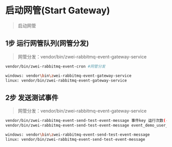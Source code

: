 启动网管(Start Gateway)
=========================
> 启动网管


1步 运行网管队列(网管分发)
-------------------------
> 网管分发：vendor/bin/zwei-rabbitmq-event-gateway-service

```sh
vendor/bin/zwei-rabbitmq-event-cron #网管分发

windows: vendor\bin\zwei-rabbitmq-event-gateway-service
linux: vendor/bin/zwei-rabbitmq-event-gateway-service
```


2步 发送测试事件
-------------------------
> 网管分发：vendor/bin/zwei-rabbitmq-event-gateway-service

```sh
vendor/bin/zwei-rabbitmq-event-send-test-event-message 事件key 运行次数(-1: 一直运行) 间隔时间(默认1秒)
vendor/bin/zwei-rabbitmq-event-send-test-event-message event_demo_user_register_success -1 1 # 一直运行脚本,每秒发送一次事件

windows: vendor\bin\zwei-rabbitmq-event-send-test-event-message
linux: vendor/bin/zwei-rabbitmq-event-send-test-event-message
```